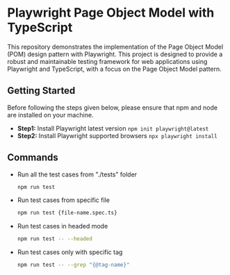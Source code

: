 # Playwright Page Object Model with TypeScript

This repository demonstrates the implementation of the Page Object Model (POM) design pattern with Playwright. This project is designed to provide a robust and maintainable testing framework for web applications using Playwright and TypeScript, with a focus on the Page Object Model pattern.

## Getting Started
Before following the steps given below, please ensure that npm and node are installed on your machine.
- **Step1:** Install Playwright latest version `npm init playwright@latest`
- **Step2:** Install Playwright supported browsers `npx playwright install`

## Commands
- Run all the test cases from "./tests" folder
  ```bash
  npm run test
  ```
- Run test cases from specific file
  ```bash
  npm run test {file-name.spec.ts}
  ```
- Run test cases in headed mode
  ```bash
  npm run test -- --headed
  ```
- Run test cases only with specific tag
  ```bash
  npm run test -- --grep "{@tag-name}"
  ```
